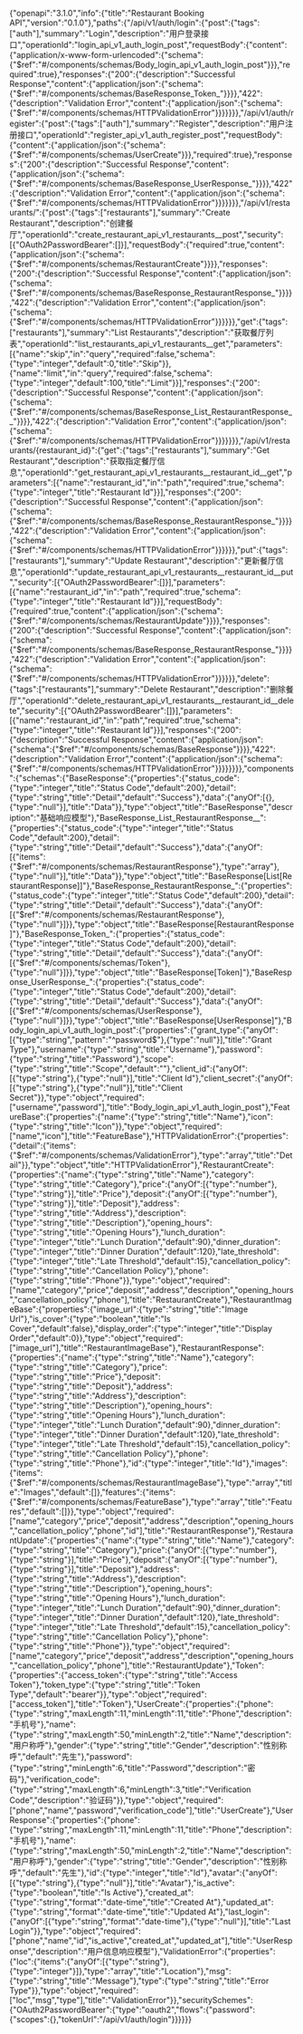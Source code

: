 {"openapi":"3.1.0","info":{"title":"Restaurant Booking API","version":"0.1.0"},"paths":{"/api/v1/auth/login":{"post":{"tags":["auth"],"summary":"Login","description":"用户登录接口","operationId":"login_api_v1_auth_login_post","requestBody":{"content":{"application/x-www-form-urlencoded":{"schema":{"$ref":"#/components/schemas/Body_login_api_v1_auth_login_post"}}},"required":true},"responses":{"200":{"description":"Successful Response","content":{"application/json":{"schema":{"$ref":"#/components/schemas/BaseResponse_Token_"}}}},"422":{"description":"Validation Error","content":{"application/json":{"schema":{"$ref":"#/components/schemas/HTTPValidationError"}}}}}}},"/api/v1/auth/register":{"post":{"tags":["auth"],"summary":"Register","description":"用户注册接口","operationId":"register_api_v1_auth_register_post","requestBody":{"content":{"application/json":{"schema":{"$ref":"#/components/schemas/UserCreate"}}},"required":true},"responses":{"200":{"description":"Successful Response","content":{"application/json":{"schema":{"$ref":"#/components/schemas/BaseResponse_UserResponse_"}}}},"422":{"description":"Validation Error","content":{"application/json":{"schema":{"$ref":"#/components/schemas/HTTPValidationError"}}}}}}},"/api/v1/restaurants/":{"post":{"tags":["restaurants"],"summary":"Create Restaurant","description":"创建餐厅","operationId":"create_restaurant_api_v1_restaurants__post","security":[{"OAuth2PasswordBearer":[]}],"requestBody":{"required":true,"content":{"application/json":{"schema":{"$ref":"#/components/schemas/RestaurantCreate"}}}},"responses":{"200":{"description":"Successful Response","content":{"application/json":{"schema":{"$ref":"#/components/schemas/BaseResponse_RestaurantResponse_"}}}},"422":{"description":"Validation Error","content":{"application/json":{"schema":{"$ref":"#/components/schemas/HTTPValidationError"}}}}}},"get":{"tags":["restaurants"],"summary":"List Restaurants","description":"获取餐厅列表","operationId":"list_restaurants_api_v1_restaurants__get","parameters":[{"name":"skip","in":"query","required":false,"schema":{"type":"integer","default":0,"title":"Skip"}},{"name":"limit","in":"query","required":false,"schema":{"type":"integer","default":100,"title":"Limit"}}],"responses":{"200":{"description":"Successful Response","content":{"application/json":{"schema":{"$ref":"#/components/schemas/BaseResponse_List_RestaurantResponse__"}}}},"422":{"description":"Validation Error","content":{"application/json":{"schema":{"$ref":"#/components/schemas/HTTPValidationError"}}}}}}},"/api/v1/restaurants/{restaurant_id}":{"get":{"tags":["restaurants"],"summary":"Get Restaurant","description":"获取指定餐厅信息","operationId":"get_restaurant_api_v1_restaurants__restaurant_id__get","parameters":[{"name":"restaurant_id","in":"path","required":true,"schema":{"type":"integer","title":"Restaurant Id"}}],"responses":{"200":{"description":"Successful Response","content":{"application/json":{"schema":{"$ref":"#/components/schemas/BaseResponse_RestaurantResponse_"}}}},"422":{"description":"Validation Error","content":{"application/json":{"schema":{"$ref":"#/components/schemas/HTTPValidationError"}}}}}},"put":{"tags":["restaurants"],"summary":"Update Restaurant","description":"更新餐厅信息","operationId":"update_restaurant_api_v1_restaurants__restaurant_id__put","security":[{"OAuth2PasswordBearer":[]}],"parameters":[{"name":"restaurant_id","in":"path","required":true,"schema":{"type":"integer","title":"Restaurant Id"}}],"requestBody":{"required":true,"content":{"application/json":{"schema":{"$ref":"#/components/schemas/RestaurantUpdate"}}}},"responses":{"200":{"description":"Successful Response","content":{"application/json":{"schema":{"$ref":"#/components/schemas/BaseResponse_RestaurantResponse_"}}}},"422":{"description":"Validation Error","content":{"application/json":{"schema":{"$ref":"#/components/schemas/HTTPValidationError"}}}}}},"delete":{"tags":["restaurants"],"summary":"Delete Restaurant","description":"删除餐厅","operationId":"delete_restaurant_api_v1_restaurants__restaurant_id__delete","security":[{"OAuth2PasswordBearer":[]}],"parameters":[{"name":"restaurant_id","in":"path","required":true,"schema":{"type":"integer","title":"Restaurant Id"}}],"responses":{"200":{"description":"Successful Response","content":{"application/json":{"schema":{"$ref":"#/components/schemas/BaseResponse"}}}},"422":{"description":"Validation Error","content":{"application/json":{"schema":{"$ref":"#/components/schemas/HTTPValidationError"}}}}}}}},"components":{"schemas":{"BaseResponse":{"properties":{"status_code":{"type":"integer","title":"Status Code","default":200},"detail":{"type":"string","title":"Detail","default":"Success"},"data":{"anyOf":[{},{"type":"null"}],"title":"Data"}},"type":"object","title":"BaseResponse","description":"基础响应模型"},"BaseResponse_List_RestaurantResponse__":{"properties":{"status_code":{"type":"integer","title":"Status Code","default":200},"detail":{"type":"string","title":"Detail","default":"Success"},"data":{"anyOf":[{"items":{"$ref":"#/components/schemas/RestaurantResponse"},"type":"array"},{"type":"null"}],"title":"Data"}},"type":"object","title":"BaseResponse[List[RestaurantResponse]]"},"BaseResponse_RestaurantResponse_":{"properties":{"status_code":{"type":"integer","title":"Status Code","default":200},"detail":{"type":"string","title":"Detail","default":"Success"},"data":{"anyOf":[{"$ref":"#/components/schemas/RestaurantResponse"},{"type":"null"}]}},"type":"object","title":"BaseResponse[RestaurantResponse]"},"BaseResponse_Token_":{"properties":{"status_code":{"type":"integer","title":"Status Code","default":200},"detail":{"type":"string","title":"Detail","default":"Success"},"data":{"anyOf":[{"$ref":"#/components/schemas/Token"},{"type":"null"}]}},"type":"object","title":"BaseResponse[Token]"},"BaseResponse_UserResponse_":{"properties":{"status_code":{"type":"integer","title":"Status Code","default":200},"detail":{"type":"string","title":"Detail","default":"Success"},"data":{"anyOf":[{"$ref":"#/components/schemas/UserResponse"},{"type":"null"}]}},"type":"object","title":"BaseResponse[UserResponse]"},"Body_login_api_v1_auth_login_post":{"properties":{"grant_type":{"anyOf":[{"type":"string","pattern":"^password$"},{"type":"null"}],"title":"Grant Type"},"username":{"type":"string","title":"Username"},"password":{"type":"string","title":"Password"},"scope":{"type":"string","title":"Scope","default":""},"client_id":{"anyOf":[{"type":"string"},{"type":"null"}],"title":"Client Id"},"client_secret":{"anyOf":[{"type":"string"},{"type":"null"}],"title":"Client Secret"}},"type":"object","required":["username","password"],"title":"Body_login_api_v1_auth_login_post"},"FeatureBase":{"properties":{"name":{"type":"string","title":"Name"},"icon":{"type":"string","title":"Icon"}},"type":"object","required":["name","icon"],"title":"FeatureBase"},"HTTPValidationError":{"properties":{"detail":{"items":{"$ref":"#/components/schemas/ValidationError"},"type":"array","title":"Detail"}},"type":"object","title":"HTTPValidationError"},"RestaurantCreate":{"properties":{"name":{"type":"string","title":"Name"},"category":{"type":"string","title":"Category"},"price":{"anyOf":[{"type":"number"},{"type":"string"}],"title":"Price"},"deposit":{"anyOf":[{"type":"number"},{"type":"string"}],"title":"Deposit"},"address":{"type":"string","title":"Address"},"description":{"type":"string","title":"Description"},"opening_hours":{"type":"string","title":"Opening Hours"},"lunch_duration":{"type":"integer","title":"Lunch Duration","default":90},"dinner_duration":{"type":"integer","title":"Dinner Duration","default":120},"late_threshold":{"type":"integer","title":"Late Threshold","default":15},"cancellation_policy":{"type":"string","title":"Cancellation Policy"},"phone":{"type":"string","title":"Phone"}},"type":"object","required":["name","category","price","deposit","address","description","opening_hours","cancellation_policy","phone"],"title":"RestaurantCreate"},"RestaurantImageBase":{"properties":{"image_url":{"type":"string","title":"Image Url"},"is_cover":{"type":"boolean","title":"Is Cover","default":false},"display_order":{"type":"integer","title":"Display Order","default":0}},"type":"object","required":["image_url"],"title":"RestaurantImageBase"},"RestaurantResponse":{"properties":{"name":{"type":"string","title":"Name"},"category":{"type":"string","title":"Category"},"price":{"type":"string","title":"Price"},"deposit":{"type":"string","title":"Deposit"},"address":{"type":"string","title":"Address"},"description":{"type":"string","title":"Description"},"opening_hours":{"type":"string","title":"Opening Hours"},"lunch_duration":{"type":"integer","title":"Lunch Duration","default":90},"dinner_duration":{"type":"integer","title":"Dinner Duration","default":120},"late_threshold":{"type":"integer","title":"Late Threshold","default":15},"cancellation_policy":{"type":"string","title":"Cancellation Policy"},"phone":{"type":"string","title":"Phone"},"id":{"type":"integer","title":"Id"},"images":{"items":{"$ref":"#/components/schemas/RestaurantImageBase"},"type":"array","title":"Images","default":[]},"features":{"items":{"$ref":"#/components/schemas/FeatureBase"},"type":"array","title":"Features","default":[]}},"type":"object","required":["name","category","price","deposit","address","description","opening_hours","cancellation_policy","phone","id"],"title":"RestaurantResponse"},"RestaurantUpdate":{"properties":{"name":{"type":"string","title":"Name"},"category":{"type":"string","title":"Category"},"price":{"anyOf":[{"type":"number"},{"type":"string"}],"title":"Price"},"deposit":{"anyOf":[{"type":"number"},{"type":"string"}],"title":"Deposit"},"address":{"type":"string","title":"Address"},"description":{"type":"string","title":"Description"},"opening_hours":{"type":"string","title":"Opening Hours"},"lunch_duration":{"type":"integer","title":"Lunch Duration","default":90},"dinner_duration":{"type":"integer","title":"Dinner Duration","default":120},"late_threshold":{"type":"integer","title":"Late Threshold","default":15},"cancellation_policy":{"type":"string","title":"Cancellation Policy"},"phone":{"type":"string","title":"Phone"}},"type":"object","required":["name","category","price","deposit","address","description","opening_hours","cancellation_policy","phone"],"title":"RestaurantUpdate"},"Token":{"properties":{"access_token":{"type":"string","title":"Access Token"},"token_type":{"type":"string","title":"Token Type","default":"bearer"}},"type":"object","required":["access_token"],"title":"Token"},"UserCreate":{"properties":{"phone":{"type":"string","maxLength":11,"minLength":11,"title":"Phone","description":"手机号"},"name":{"type":"string","maxLength":50,"minLength":2,"title":"Name","description":"用户称呼"},"gender":{"type":"string","title":"Gender","description":"性别称呼","default":"先生"},"password":{"type":"string","minLength":6,"title":"Password","description":"密码"},"verification_code":{"type":"string","maxLength":6,"minLength":3,"title":"Verification Code","description":"验证码"}},"type":"object","required":["phone","name","password","verification_code"],"title":"UserCreate"},"UserResponse":{"properties":{"phone":{"type":"string","maxLength":11,"minLength":11,"title":"Phone","description":"手机号"},"name":{"type":"string","maxLength":50,"minLength":2,"title":"Name","description":"用户称呼"},"gender":{"type":"string","title":"Gender","description":"性别称呼","default":"先生"},"id":{"type":"integer","title":"Id"},"avatar":{"anyOf":[{"type":"string"},{"type":"null"}],"title":"Avatar"},"is_active":{"type":"boolean","title":"Is Active"},"created_at":{"type":"string","format":"date-time","title":"Created At"},"updated_at":{"type":"string","format":"date-time","title":"Updated At"},"last_login":{"anyOf":[{"type":"string","format":"date-time"},{"type":"null"}],"title":"Last Login"}},"type":"object","required":["phone","name","id","is_active","created_at","updated_at"],"title":"UserResponse","description":"用户信息响应模型"},"ValidationError":{"properties":{"loc":{"items":{"anyOf":[{"type":"string"},{"type":"integer"}]},"type":"array","title":"Location"},"msg":{"type":"string","title":"Message"},"type":{"type":"string","title":"Error Type"}},"type":"object","required":["loc","msg","type"],"title":"ValidationError"}},"securitySchemes":{"OAuth2PasswordBearer":{"type":"oauth2","flows":{"password":{"scopes":{},"tokenUrl":"/api/v1/auth/login"}}}}}}